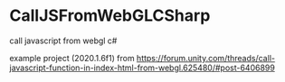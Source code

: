 # CallJSFromWebGLCSharp
call javascript from webgl c#

example project (2020.1.6f1) from https://forum.unity.com/threads/call-javascript-function-in-index-html-from-webgl.625480/#post-6406899
